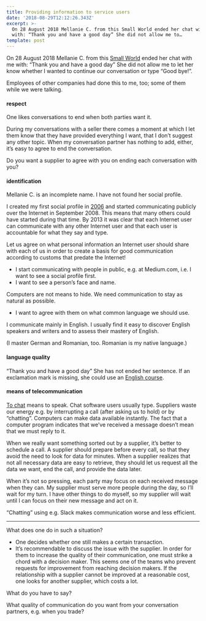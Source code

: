 ```yaml
---
title: Providing information to service users
date: '2018-08-29T12:12:26.343Z'
excerpt: >-
  On 28 August 2018 Mellanie C. from this Small World ended her chat with me
  with: “Thank you and have a good day” She did not allow me to…
template: post
---
```

On 28 August 2018 Mellanie C. from this [Small World](https://www.smallworldfs.com) ended her chat with me with: “Thank you and have a good day” She did not allow me to let her know whether I wanted to continue our conversation or type “Good bye!”.

Employees of other companies had done this to me, too; some of them while we were talking.

#### **respect**

One likes conversations to end when both parties want it.

During my conversations with a seller there comes a moment at which I let them know that they have provided everything I want, that I don’t suggest any other topic. When my conversation partner has nothing to add, either, it’s easy to agree to end the conversation.

Do you want a supplier to agree with you on ending each conversation with you?

#### identification

Mellanie C. is an incomplete name. I have not found her social profile.

I created my first social profile in [2006](https://plus.google.com/+JulianDumitrascu/posts/aHQtsJj6Zx4) and started communicating publicly over the Internet in September 2008. This means that many others could have started during that time. By 2013 it was clear that each Internet user can communicate with any other Internet user and that each user is accountable for what they say and type.

Let us agree on what personal information an Internet user should share with each of us in order to create a basis for good communication according to customs that predate the Internet!

*   I start communicating with people in public, e.g. at Medium.com, i.e. I want to see a social profile first.
*   I want to see a person’s face and name.

Computers are not means to hide. We need communication to stay as natural as possible.

*   I want to agree with them on what common language we should use.

I communicate mainly in English. I usually find it easy to discover English speakers and writers and to assess their mastery of English.

(I master German and Romanian, too. Romanian is my native language.)

#### language quality

“Thank you and have a good day” She has not ended her sentence. If an exclamation mark is missing, she could use an [English course](https://www.sol.enterprises/ask-for/courses).

#### means of telecommunication

[To chat](https://www.collinsdictionary.com/dictionary/english/chatter) means to speak. Chat software users usually type. Suppliers waste our energy e.g. by interrupting a call (after asking us to hold) or by “chatting”. Computers can make data available instantly. The fact that a computer program indicates that we’ve received a message doesn’t mean that we must reply to it.

When we really want something sorted out by a supplier, it’s better to schedule a call. A supplier should prepare before every call, so that they avoid the need to look for data for minutes. When a supplier realizes that not all necessary data are easy to retrieve, they should let us request all the data we want, end the call, and provide the data later.

When it’s not so pressing, each party may focus on each received message when they can. My supplier must serve more people during the day, so I’ll wait for my turn. I have other things to do myself, so my supplier will wait until I can focus on their new message and act on it.

“Chatting” using e.g. Slack makes communication worse and less efficient.

* * *

What does one do in such a situation?

*   One decides whether one still makes a certain transaction.
*   It’s recommendable to discuss the issue with the supplier. In order for them to increase the quality of their communication, one must strike a chord with a decision maker. This seems one of the teams who prevent requests for improvement from reaching decision makers. If the relationship with a supplier cannot be improved at a reasonable cost, one looks for another supplier, which costs a lot.

What do you have to say?

What quality of communication do you want from your conversation partners, e.g. when you trade?
